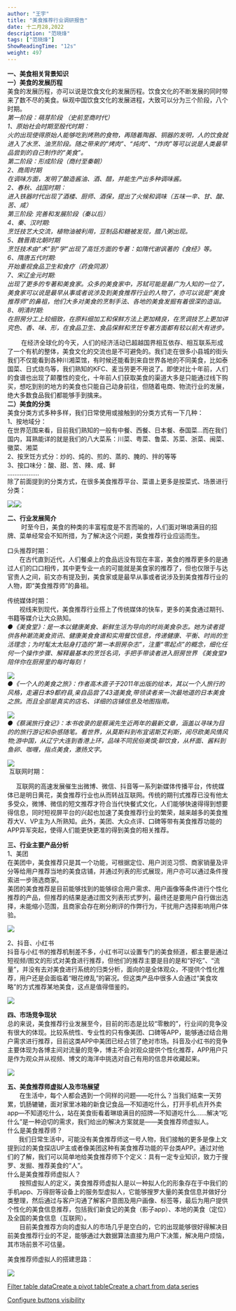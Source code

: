 ```yaml
---
author: "王宇"
title: "美食推荐行业调研报告"
date: 十二月28,2022
description: "范晓烽"
tags: ["范晓烽"]
ShowReadingTime: "12s"
weight: 497
---
```

**一、美食相关背景知识**  
**一）美食的发展历程**  
美食的发展历程，亦可以说是饮食文化的发展历程。饮食文化的不断发展的同时带来了数不尽的美食。纵观中国饮食文化的发展进程，大致可以分为三个阶段，八个时期。  
_第一阶段：萌芽阶段 （史前至商时代）_  
_1、原始社会时期至殷代时期：_  
_火的出现使得原始人能够吃到烤熟的食物，再随着陶器、铜器的发明，人的饮食就进入了水烹、油烹阶段。随之带来的“烤肉”、“炖肉”、“炸肉”等可以说是人类最早品尝到的自己制作的“美食”。_  
_第二阶段：形成阶段（商纣至秦朝）_  
_2、商周时期_  
_在调味方面，发明了酿造酱油、酒、醋，并能生产出多种调味酱。_  
_2、春秋、战国时期：_  
_进入铁器时代出现了酒楼、厨师、酒保，提出了火候和调味（五味一辛、甘、酸、苦、咸）_  
_第三阶段: 完善和发展阶段（秦以后）_  
_4、秦、汉时期:_  
_烹饪技艺大交流，植物油被利用，豆制品和糖被发现，腊八粥出现。_  
_5、魏晋南北朝时期_  
_烹饪技术由“术”到“学”出现了高饪方面的专著：如隋代谢讽著的《食经》等。_  
_6、隋唐五代时期:_  
_开始重视食品卫生和食疗（药食同源）_  
_7、宋辽金元时期:_  
_出现了更多的专著和美食家。众多的美食家中，苏轼可能是最广为人知的一位了，美食家可以说是最早从事或者说涉及到美食推荐行业的人物了，亦可以说是“美食推荐师”的鼻祖，他们大多对美食的烹制手法、各地的美食发掘有着很深的造诣。_  
_8、明清时期:_  
_在厨房分工上较细致，在原料细加工和保鲜方法上更加精良，在烹调技艺上更加讲究色、香、味、形，在食品卫生、食品保鲜和烹饪专著方面都有较以前大有进步。_

        在经济全球化的今天，人们的经济活动已超越国界相互依存、相互联系形成了一个有机的整体，美食文化的交流也是不可避免的。我们走在很多小县城的街头我们不仅能看到各种川湘菜馆，有时候还能看到来自世界各地的不同美食，比如泰国菜、日式烧鸟等，我们熟知的KFC、麦当劳更不用说了。即使对比十年前，人们的食谱也出现了颠覆性的变化，十年前人们获取美食的渠道大多是只能通过线下购买，想吃到别的地方的美食也只能自己动身前往，但随着电商、物流行业的发展，绝大多数食品我们都能够手到擒来。  
**二）美食的分类**  
美食分类方式多种多样，我们日常使用或接触到的分类方式有一下几种：  
1、按地域分：  
在世界范围来看，目前我们熟知的一般有中餐、西餐、日本餐、泰国菜...而在我们国内，耳熟能详的就是我们的八大菜系：川菜、粤菜、鲁菜、苏菜、浙菜、闽菜、徽菜、湘菜  
2、按烹饪方式分：炒的、炖的、煎的、蒸的、腌的、拌的等等  
3、按口味分：酸、甜、苦、辣、咸、鲜  
..................  
除了前面提到的分类方式，在很多美食推荐平台、菜谱上更多是按菜式、场景进行分类：

![](/download/thumbnails/91151798/image2022-12-28_14-52-43.png?version=1&modificationDate=1672210365425&api=v2)![](/download/thumbnails/91151798/image2022-12-28_14-52-59.png?version=1&modificationDate=1672210379713&api=v2)

**二、行业发展简介**  
        时至今日，美食的种类的丰富程度是不言而喻的，人们面对琳琅满目的招牌、菜单经常会不知所措，为了解决这个问题，美食推荐行业应运而生。

口头推荐时期：  
       在古代直到近代，人们餐桌上的食品远没有现在丰富，美食的推荐更多的是通过人们的口口相传，其中更专业一点的可能就是美食家的推荐了，但也仅限于与达官贵人之间，前文亦有提及到，美食家或是最早从事或者说涉及到美食推荐行业的人物，即“美食推荐师”的鼻祖。

传统媒体时期：  
       视线来到现代，美食推荐行业搭上了传统媒体的快车，更多的美食通过期刊、书籍等媒介让大众熟知。  
_●《美食堂》：是一本以健康美食、新鲜生活为导向的时尚美食杂志。她为读者提供各种潮流美食资讯、健康美食食谱和实用餐饮信息，传递健康、平衡、时尚的生活理念；为时髦太太贴身打造的“第一本厨房杂志”，注重“零起点”的概念，细化任何一个操作步骤、解释最基本的烹饪名词，手把手带读者进入厨房世界 《美食堂》陪伴你在厨房里的每时每刻！_

![](/download/thumbnails/91151798/image2022-12-28_14-54-50.png?version=1&modificationDate=1672210491078&api=v2)  
_●《一个人的美食之旅》：作者高木直子于2011年出版的绘本，其以一个人旅行的风格，走遍日本9都府县,亲自品尝了43道美食,带领读者来一次最地道的日本美食之旅。而且全部是真实的店名、详细的店铺信息及地图指南。_

![](/download/thumbnails/91151798/image2022-12-28_14-55-44.png?version=1&modificationDate=1672210544776&api=v2)  
_●《蔡澜旅行食记》：本书收录的是蔡澜先生近两年的最新文章，涵盖以寻味为目的的旅行游记和杂感随笔。看世界，从莫斯科到布宜诺斯艾利斯，阅尽欧美风情风物;游中国，从辽宁大连到香港上环，品味不同民俗美馔;聊饮食，从杯面、酱料到鱼卵、咖喱，指点美食，激扬文字。_

![](/download/thumbnails/91151798/image2022-12-28_14-56-15.png?version=1&modificationDate=1672210575705&api=v2)  
 互联网时期：

     互联网的高速发展催生出微博、微信、抖音等一系列新媒体传播平台，传统媒体已是明日黄花，美食推荐行业也从而转战互联网。传统的期刊式推荐已没有他太多受众，微博、微信的短文推荐才符合当代快餐式文化，人们能够快速得得到想要得信息，同时短视屏平台的兴起也加速了美食推荐行业的繁荣，越来越多的美食推荐大V、VP主为人所熟知。此外，美团、大众点评、口碑等带有美食推荐功能的APP异军突起，使得人们能更快更准的得到美食的相关推荐。

**三、行业主要产品分析**  
1、美团  
在美团中，美食推荐只是其一个功能，可根据定位、用户浏览习惯、商家销量及评分等给用户推荐当地的美食店铺，并通过列表的形式展现，用户亦可以通过条件搜索进一步筛选商家。  
美团的美食推荐是目前能够找到的能够综合用户需求、用户画像等条件进行个性化推荐的产品，但推荐的结果是通过图文列表形式罗列，最终还是要用户自行做出选择，未能缩小范围，且商家会存在刷分刷评的作弊行为，干扰用户选择影响用户体验。

![](/download/thumbnails/91151798/image2022-12-28_14-59-48.png?version=1&modificationDate=1672210788375&api=v2)

2、抖音、小红书  
抖音与小红书的推荐机制差不多，小红书可以设置专门的美食频道，都主要是通过短视频/图文的形式对美食进行推荐，但他们的推荐主要是目的是和“好吃”、“流量”，并没有去对美食进行系统的归类分析，面向的是全体观众，不提供个性化推荐，用户还是会面临着“眼花缭乱”的窘况。但这类产品中很多人会通过“美食攻略”的方式推荐某地美食，这点是值得借鉴的。

![](/download/thumbnails/91151798/image2022-12-28_14-59-55.png?version=1&modificationDate=1672210795842&api=v2)

  
**四、市场竞争现状**  
总的来说，美食推荐行业发展至今，目前的形态是比较“零散的”，行业间的竞争没有很大的体现。比较系统性、专业性的只有像美团、口碑等APP，能够通过结合用户需求进行推荐，目前这类APP中美团已经占领了绝对市场。抖音及小红书的竞争主要体现为各博主间对流量的竞争，博主不会对观众提供个性化推荐，APP用户只是作为观众并从视频、博文的海洋中挑选对自己有用的信息并收藏起来。

![](/download/attachments/91151798/image2022-12-28_15-0-29.png?version=1&modificationDate=1672210829752&api=v2)

**五、美食推荐师虚拟人及市场展望**  
       在生活中，每个人都会遇到一个同样的问题——吃什么？当我们结束一天劳累，饥肠辘辘，面对家里冰箱的新食记食品—不知道吃什么，打开手机点开外卖app—不知道吃什么，站在美食街看着琳琅满目的招牌—不知道吃什么......解决“吃什么”是一种迫切的需求，我们给出的解决方案就是——美食推荐师虚拟人。  
什么是美食推荐师？  
　   我们日常生活中，可能没有美食推荐师这一号人物，我们接触的更多是像上文提到过的美食探店UP主或者像美团这种有美食推荐功能的平台类APP。通过对他们的了解，我们可以简单地给美食推荐师下个定义：具有一定专业知识，致力于搜罗、发掘、推荐美食的“人”。  
什么是美食推荐师虚拟人？  
       按照虚拟人的定义，美食推荐师虚拟人是以一种拟人化的形象存在于中我们的手机app、万得厨等设备上的服务型虚拟人，它能够搜罗大量的美食信息并做好分类整理，然后通过与客户沟通了解客户意图及用户画像、标签等，最后为用户提供个性化的美食信息推荐，包括我们新食记的美食（影子app）、本地的美食（定位）及全国的美食信息（互联网）。  
       目前美食推荐方向的虚拟人的市场几乎是空白的，它的出现能够很好得解决目前美食推荐行业的不足，能够通过大数据算法直接为用户下决策，解决用户烦恼，其市场前景不可估量。

  

  

美食推荐师虚拟人的搭建思路：

![](/download/attachments/91151798/image2022-12-28_15-1-48.png?version=1&modificationDate=1672210908424&api=v2)

[Filter table data](#)[Create a pivot table](#)[Create a chart from data series](#)

[Configure buttons visibility](/users/tfac-settings.action)